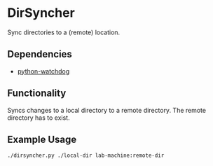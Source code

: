 # DirSyncher
Sync directories to a (remote) location.

## Dependencies
- [python-watchdog](https://pypi.org/project/pynput/)

## Functionality  
Syncs changes to a local directory to a remote directory. The remote directory has to exist.

## Example Usage
```bash
./dirsyncher.py ./local-dir lab-machine:remote-dir
```